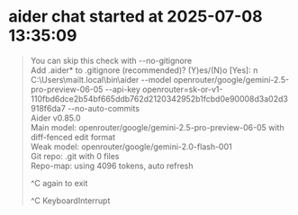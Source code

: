 
# aider chat started at 2025-07-08 13:35:09

> You can skip this check with --no-gitignore  
> Add .aider* to .gitignore (recommended)? (Y)es/(N)o [Yes]: n  
> C:\Users\mailt\.local\bin\aider --model openrouter/google/gemini-2.5-pro-preview-06-05 --api-key openrouter=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 --no-auto-commits  
> Aider v0.85.0  
> Main model: openrouter/google/gemini-2.5-pro-preview-06-05 with diff-fenced edit format  
> Weak model: openrouter/google/gemini-2.0-flash-001  
> Git repo: .git with 0 files  
> Repo-map: using 4096 tokens, auto refresh  
>  
>  
> ^C again to exit  
>  
>  
> ^C KeyboardInterrupt  
